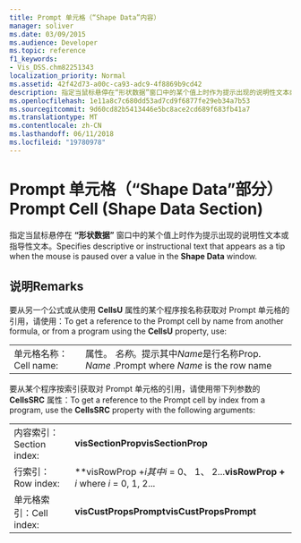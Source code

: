 ```yaml
---
title: Prompt 单元格（“Shape Data”内容）
manager: soliver
ms.date: 03/09/2015
ms.audience: Developer
ms.topic: reference
f1_keywords:
- Vis_DSS.chm82251343
localization_priority: Normal
ms.assetid: 42f42d73-a00c-ca93-adc9-4f8869b9cd42
description: 指定当鼠标悬停在“形状数据”窗口中的某个值上时作为提示出现的说明性文本或指导性文本。
ms.openlocfilehash: 1e11a8c7c680dd53ad7cd9f6877fe29eb34a7b53
ms.sourcegitcommit: 9d60cd82b5413446e5bc8ace2cd689f683fb41a7
ms.translationtype: MT
ms.contentlocale: zh-CN
ms.lasthandoff: 06/11/2018
ms.locfileid: "19780978"
---
```

# <a name="prompt-cell-shape-data-section"></a><span data-ttu-id="cf91b-103">Prompt 单元格（“Shape Data”部分）</span><span class="sxs-lookup"><span data-stu-id="cf91b-103">Prompt Cell (Shape Data Section)</span></span>

<span data-ttu-id="cf91b-104">指定当鼠标悬停在 **“形状数据”** 窗口中的某个值上时作为提示出现的说明性文本或指导性文本。</span><span class="sxs-lookup"><span data-stu-id="cf91b-104">Specifies descriptive or instructional text that appears as a tip when the mouse is paused over a value in the **Shape Data** window.</span></span> 
  
## <a name="remarks"></a><span data-ttu-id="cf91b-105">说明</span><span class="sxs-lookup"><span data-stu-id="cf91b-105">Remarks</span></span>

<span data-ttu-id="cf91b-106">要从另一个公式或从使用 **CellsU** 属性的某个程序按名称获取对 Prompt 单元格的引用，请使用：</span><span class="sxs-lookup"><span data-stu-id="cf91b-106">To get a reference to the Prompt cell by name from another formula, or from a program using the **CellsU** property, use:</span></span> 
  
|||
|:-----|:-----|
| <span data-ttu-id="cf91b-107">单元格名称：</span><span class="sxs-lookup"><span data-stu-id="cf91b-107">Cell name:</span></span>  <br/> | <span data-ttu-id="cf91b-108">属性。 *名称*。提示其中*Name*是行名称</span><span class="sxs-lookup"><span data-stu-id="cf91b-108">Prop.  *Name*  .Prompt where  *Name*  is the row name</span></span>  <br/> |
   
<span data-ttu-id="cf91b-109">要从某个程序按索引获取对 Prompt 单元格的引用，请使用带下列参数的 **CellsSRC** 属性：</span><span class="sxs-lookup"><span data-stu-id="cf91b-109">To get a reference to the Prompt cell by index from a program, use the **CellsSRC** property with the following arguments:</span></span> 
  
|||
|:-----|:-----|
| <span data-ttu-id="cf91b-110">内容索引：</span><span class="sxs-lookup"><span data-stu-id="cf91b-110">Section index:</span></span>  <br/> |<span data-ttu-id="cf91b-111">**visSectionProp**</span><span class="sxs-lookup"><span data-stu-id="cf91b-111">**visSectionProp**</span></span> <br/> |
| <span data-ttu-id="cf91b-112">行索引：</span><span class="sxs-lookup"><span data-stu-id="cf91b-112">Row index:</span></span>  <br/> |<span data-ttu-id="cf91b-113">**visRowProp +***i*其中*i* = 0、 1、 2...</span><span class="sxs-lookup"><span data-stu-id="cf91b-113">**visRowProp +** *i*  where  *i*  = 0, 1, 2...</span></span>  <br/> |
| <span data-ttu-id="cf91b-114">单元格索引：</span><span class="sxs-lookup"><span data-stu-id="cf91b-114">Cell index:</span></span>  <br/> |<span data-ttu-id="cf91b-115">**visCustPropsPrompt**</span><span class="sxs-lookup"><span data-stu-id="cf91b-115">**visCustPropsPrompt**</span></span> <br/> |
   

